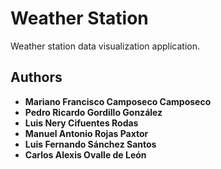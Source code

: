 # **Weather Station**
Weather station data visualization application.

## **Authors**
* **Mariano Francisco Camposeco Camposeco**
* **Pedro Ricardo Gordillo González**
* **Luis Nery Cifuentes Rodas**
* **Manuel Antonio Rojas Paxtor**
* **Luis Fernando Sánchez Santos**
* **Carlos Alexis Ovalle de León**
